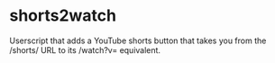 # shorts2watch
Userscript that adds a YouTube shorts button that takes you from the /shorts/ URL to its /watch?v= equivalent.